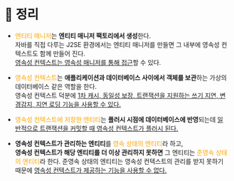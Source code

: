 # 📝 정리   
- <font color='orange'>엔티티 매니저</font>는 **엔티티 매니저 팩토리에서 생성**한다.   
자바를 직접 다루는 J2SE 환경에서는 엔티티 매니저를 만들면 그 내부에 영속성 컨텍스트도 함께 만들어 진다.   
<u>영속성 컨텍스트는 영속성 매니저를 통해 접근</u>할 수 있다.   

- <font color='orange'>영속성 컨텍스트</font>는 **애플리케이션과 데이터베이스 사이에서 객체를 보관**하는 가상의 데이터베이스 같은 역할을 한다.   
영속성 컨텍스트 덕분에 <u>1차 캐시, 동일성 보장, 트랜잭션을 지원하는 쓰기 지연, 변경감지, 지연 로딩 기능을 사용할 수 있다.</u>   

- <font color='orange'>영속성 컨텍스트에 저장한 엔티티</font>는 **플러시 시점에 데이터베이스에 반영**되는데 <u>일반적으로 트랜잭션을 커밋할 때 영속성 컨텍스트가 플러시 된다.</u>   

- **영속성 컨텍스트가 관리하는 엔티티**를 <font color='orange'>영속 상태의 엔티티</font>라 하고,   
**영속성 컨텍스트가 해당 엔티티를 더 이상 관리하지 못하면** 그 엔티티는 <font color='orange'>준영속 상태의 엔티티</font>라 한다. 준영속 상태의 엔티티는 영속성 컨텍스트의 관리를 받지 못하기 때문에 <u>영속성 컨텍스트가 제공하는 기능을 사용할 수 없다.</u>